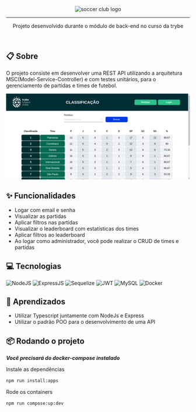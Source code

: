 <p align="center">
  <img src="./app/frontend/src/images/negative_logo.png" alt="soccer club logo" width="150" align="center"/>
</p>
<hr />
<p align="center">
  Projeto desenvolvido durante o módulo de back-end no curso da trybe
</p>
<br>

## 📋 Sobre
O projeto consiste em desenvolver uma REST API utilizando a arquitetura MSC(Model-Service-Controller) e com testes unitários, para o gerenciamento de partidas e times de futebol.

<img src="./app/frontend/src/images/main_screen.png" alt="main screen screenshot" width="800"/>

## ✨ Funcionalidades
- Logar com email e senha
- Visualizar as partidas 
- Aplicar filtros nas partidas
- Visualizar o leaderboard com estatísticas dos times
- Aplicar filtros ao leaderboard
- Ao logar como administrador, você pode realizar o CRUD de times e partidas

## 💻 Tecnologias
![NodeJS](https://img.shields.io/badge/Node.js-43853D?style=for-the-badge&logo=node.js&logoColor=white)
![ExpressJS](https://img.shields.io/badge/Express.js-black?style=for-the-badge&logo=express)
![Sequelize](https://img.shields.io/badge/Sequelize-0C3E6F?style=for-the-badge&logo=sequelize)
![JWT](https://img.shields.io/badge/JWT-fb015b?style=for-the-badge&logo=JSONWebTokens)
![MySQL](https://img.shields.io/badge/MySQL-1C1C1C?style=for-the-badge&logo=mysql)
![Docker](https://img.shields.io/badge/docker%20-%230db7ed.svg?&style=for-the-badge&logo=docker&logoColor=white)

## 🧠 Aprendizados
- Utilizar Typescript juntamente com NodeJs e Express
- Utilizar o padrão POO para o desenvolvimento de uma API

## 📦 Rodando o projeto

**_Você precisará do docker-compose instalado_**

Instale as dependências
```bash
npm run install:apps
```
Rode os containers
```bash
npm run compose:up:dev
```
